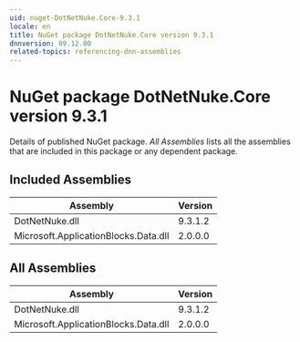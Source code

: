 ```yaml
---
uid: nuget-DotNetNuke.Core-9.3.1
locale: en
title: NuGet package DotNetNuke.Core version 9.3.1
dnnversion: 09.12.00
related-topics: referencing-dnn-assemblies
---
```


# NuGet package DotNetNuke.Core version 9.3.1
Details of published NuGet package.
*All Assemblies* lists all the assemblies that are included in this package or any dependent package.

## Included Assemblies

|Assembly|Version|
|---|---|
|DotNetNuke.dll|9.3.1.2|
|Microsoft.ApplicationBlocks.Data.dll|2.0.0.0|

## All Assemblies

|Assembly|Version|
|---|---|
|DotNetNuke.dll|9.3.1.2|
|Microsoft.ApplicationBlocks.Data.dll|2.0.0.0|

